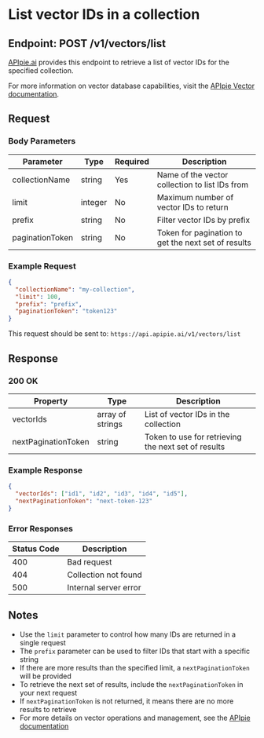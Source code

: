 # List vector IDs in a collection

## Endpoint: POST /v1/vectors/list

[APIpie.ai](https://apipie.ai) provides this endpoint to retrieve a list of vector IDs for the specified collection.

For more information on vector database capabilities, visit the [APIpie Vector documentation](https://apipie.ai/docs/Features/Pinecone).

## Request

### Body Parameters

| Parameter | Type | Required | Description |
|-----------|------|----------|-------------|
| collectionName | string | Yes | Name of the vector collection to list IDs from |
| limit | integer | No | Maximum number of vector IDs to return |
| prefix | string | No | Filter vector IDs by prefix |
| paginationToken | string | No | Token for pagination to get the next set of results |

### Example Request

```json
{
  "collectionName": "my-collection",
  "limit": 100,
  "prefix": "prefix",
  "paginationToken": "token123"
}
```

This request should be sent to: `https://api.apipie.ai/v1/vectors/list`

## Response

### 200 OK

| Property | Type | Description |
|----------|------|-------------|
| vectorIds | array of strings | List of vector IDs in the collection |
| nextPaginationToken | string | Token to use for retrieving the next set of results |

### Example Response

```json
{
  "vectorIds": ["id1", "id2", "id3", "id4", "id5"],
  "nextPaginationToken": "next-token-123"
}
```

### Error Responses

| Status Code | Description |
|-------------|-------------|
| 400 | Bad request |
| 404 | Collection not found |
| 500 | Internal server error |

## Notes

- Use the `limit` parameter to control how many IDs are returned in a single request
- The `prefix` parameter can be used to filter IDs that start with a specific string
- If there are more results than the specified limit, a `nextPaginationToken` will be provided
- To retrieve the next set of results, include the `nextPaginationToken` in your next request
- If `nextPaginationToken` is not returned, it means there are no more results to retrieve
- For more details on vector operations and management, see the [APIpie documentation](https://apipie.ai/docs)
